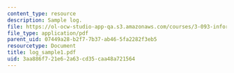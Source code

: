 ```yaml
---
content_type: resource
description: Sample log.
file: https://ol-ocw-studio-app-qa.s3.amazonaws.com/courses/3-093-information-exploration-becoming-a-savvy-scholar-fall-2006/3aa886f721e62a63cd35caa48a721564_log_sample1.pdf
file_type: application/pdf
parent_uid: 07449a28-b2f7-7b37-ab46-5fa2282f3eb5
resourcetype: Document
title: log_sample1.pdf
uid: 3aa886f7-21e6-2a63-cd35-caa48a721564
---
```

